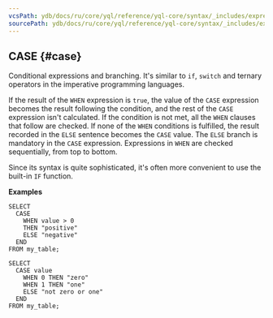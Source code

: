 ```yaml
---
vcsPath: ydb/docs/ru/core/yql/reference/yql-core/syntax/_includes/expressions/case.md
sourcePath: ydb/docs/ru/core/yql/reference/yql-core/syntax/_includes/expressions/case.md
---
```

## CASE {#case}

Conditional expressions and branching. It's similar to `if`, `switch` and ternary operators in the imperative programming languages.

If the result of the `WHEN` expression is `true`, the value of the `CASE` expression becomes the result
following the condition, and the rest of the `CASE` expression isn't calculated. If the condition is not met,
all the `WHEN` clauses that follow are checked. If none
of the `WHEN` conditions is fulfilled, the result recorded in the `ELSE` sentence becomes the `CASE` value.
The `ELSE` branch is mandatory in the `CASE` expression. Expressions in `WHEN` are checked sequentially, from top to bottom.

Since its syntax is quite sophisticated, it's often more convenient to use the built-in `IF` function.

**Examples**
```yql
SELECT
  CASE
    WHEN value > 0
    THEN "positive"
    ELSE "negative"
  END
FROM my_table;
```

```yql
SELECT
  CASE value
    WHEN 0 THEN "zero"
    WHEN 1 THEN "one"
    ELSE "not zero or one"
  END
FROM my_table;
```
